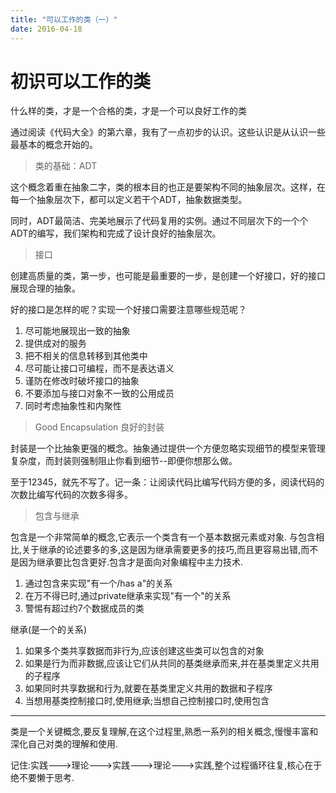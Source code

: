 ```yaml
---
title: "可以工作的类（一）"
date: 2016-04-18
---
```


# 初识可以工作的类

什么样的类，才是一个合格的类，才是一个可以良好工作的类

通过阅读《代码大全》的第六章，我有了一点初步的认识。这些认识是从认识一些最基本的概念开始的。

>类的基础：ADT

这个概念着重在抽象二字，类的根本目的也正是要架构不同的抽象层次。这样，在每一个抽象层次下，都可以定义若干个ADT，抽象数据类型。

同时，ADT最简洁、完美地展示了代码复用的实例。通过不同层次下的一个个ADT的编写，我们架构和完成了设计良好的抽象层次。

>接口

创建高质量的类，第一步，也可能是最重要的一步，是创建一个好接口，好的接口展现合理的抽象。

好的接口是怎样的呢？实现一个好接口需要注意哪些规范呢？

1. 尽可能地展现出一致的抽象
2. 提供成对的服务
3. 把不相关的信息转移到其他类中
4. 尽可能让接口可编程，而不是表达语义
5. 谨防在修改时破坏接口的抽象
6. 不要添加与接口对象不一致的公用成员
7. 同时考虑抽象性和内聚性

> Good Encapsulation 良好的封装

封装是一个比抽象更强的概念。抽象通过提供一个方便忽略实现细节的模型来管理复杂度，而封装则强制阻止你看到细节--即便你想那么做。

至于12345，就先不写了。记一条：让阅读代码比编写代码方便的多，阅读代码的次数比编写代码的次数多得多。

> 包含与继承

包含是一个非常简单的概念,它表示一个类含有一个基本数据元素或对象. 与包含相比,关于继承的论述要多的多,这是因为继承需要更多的技巧,而且更容易出错,而不是因为继承要比包含更好.包含才是面向对象编程中主力技术.

1. 通过包含来实现"有一个/has a"的关系
2. 在万不得已时,通过private继承来实现"有一个"的关系
3. 警惕有超过约7个数据成员的类

继承(是一个的关系)

1. 如果多个类共享数据而非行为,应该创建这些类可以包含的对象
2. 如果是行为而非数据,应该让它们从共同的基类继承而来,并在基类里定义共用的子程序
3. 如果同时共享数据和行为,就要在基类里定义共用的数据和子程序
4. 当想用基类控制接口时,使用继承;当想自己控制接口时,使用包含

---
类是一个关键概念,要反复理解,在这个过程里,熟悉一系列的相关概念,慢慢丰富和深化自己对类的理解和使用.

记住:实践--->理论--->实践--->理论--->实践,整个过程循环往复,核心在于绝不要懒于思考.
